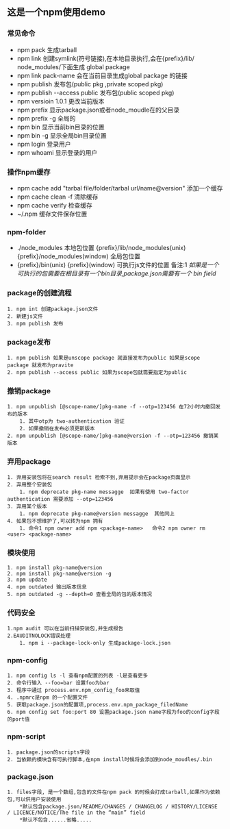 ## 这是一个npm使用demo


### 常见命令
 * npm pack 生成tarball
 * npm link 创建symlink(符号链接),在本地目录执行,会在{prefix}/lib/      node_modules/下面生成 global package
 * npm link pack-name 会在当前目录生成global package 的链接
 * npm publish 发布包(public pkg ,private scoped pkg)
 * npm publish --access public 发布包(public scoped pkg)
 * npm versioin 1.0.1 更改当前版本
 * npm prefix 显示package.json或者node_moudle在的父目录
 * npm prefix -g 全局的
 * npm bin 显示当前bin目录的位置
 * npm bin -g 显示全局bin目录位置
 * npm login  登录用户
 * npm whoami 显示登录的用户

### 操作npm缓存
 * npm cache add "tarbal file/folder/tarbal url/name@version" 添加一个缓存
 * npm cache clean -f 清除缓存
 * npm cache verify 检查缓存
 * ~/.npm 缓存文件保存位置
 ### npm-folder
 * ./node_modules 本地包位置 {prefix}/lib/node_modules(unix) {prefix}/node_modules(window) 全局包位置
 * {prefix}/bin(unix) {prefix}(window)  可执行js文件的位置
  备注:1 *如果是一个可执行的包需要在根目录有一个bin目录,package.json需要有一个 bin field*


### package的创建流程
    1. npm int 创建package.json文件
    2. 新建js文件
    3. npm publish 发布

### package发布
    1. npm publish 如果是unscope package 就直接发布为public 如果是scope package 就发布为pravite
    2. npm publish --access public 如果为scope包就需要指定为public

### 撤销package
    1. npm unpublish [@scope-name/]pkg-name -f --otp=123456 在72小时内撤回发布的版本
        1. 其中otp为 two-authentication 验证
        2. 如果撤销在发布必须更新版本
    2. npm unpublish [@scope-name/]pkg-name@version -f --otp=123456 撤销某版本

### 弃用package
    1. 弃用安装包将在search result 检索不到,弃用提示会在package页面显示
    2. 弃用整个安装包
        1. npm deprecate pkg-name messagge  如果有使用 two-factor authentication 需要添加 --otp=123456
    3. 弃用某个版本
        1. npm deprecate pkg-name@version messagge  其他同上
    4. 如果包不想维护了,可以转为npm 拥有
        1. 命令1 npm owner add npm <package-name>   命令2 npm owner rm <user> <package-name> 
### 模块使用
    1. npm install pkg-name@version
    2. npm install pkg-name@version -g
    3. npm update
    4. npm outdated 输出版本信息
    5. npm outdated -g --depth=0 查看全局的包的版本情况

### 代码安全
    1.npm audit 可以在当前扫描安装包,并生成报告
    2.EAUDITNOLOCK错误处理
        1. npm i --package-lock-only 生成package-lock.json

### npm-config
    1. npm config ls -l 查看npm配置的列表 -l是查看更多
    2. 命令行输入 --foo=bar 设置foo为bar
    3. 程序中通过 process.env.npm_config_foo来取值
    4. .npmrc是npm 的一个配置文件
    5. 获取package.json的配置项,process.env.npm_package_filedName 
    6. npm config set foo:port 80 设置package.json name字段为foo的config字段的port值
### npm-script
    1. package.json的scripts字段
    2. 当依赖的模块含有可执行脚本,在npm install时候将会添加到node_moudles/.bin

### package.json
    1. files字段, 是一个数组,包含的文件在npm pack 的时候会打成tarball,如果作为依赖包,可以供用户安装使用
        *默认包含package.json/README/CHANGES / CHANGELOG / HISTORY/LICENSE / LICENCE/NOTICE/The file in the “main” field
        *默认不包含......省略.....
